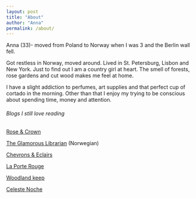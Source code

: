 ```yaml
---
layout: post
title: "About"
author: "Anna"
permalink: /about/
---
```


Anna (33)- moved from Poland to Norway when I was 3 and the Berlin wall fell.

Got restless in Norway, moved around. Lived in St. Petersburg, Lisbon and New York. Just to find out I am a country girl at heart. The smell of forests, rose gardens and cut wood makes me feel at home.

I have a slight addiction to perfumes, art supplies and that perfect cup of cortado in the morning. Other than that I enjoy my trying to be conscious about spending time, money and attention.

###### Blogs I still love reading

[Rose & Crown](http://rosencrown.blogspot.com/)

[The Glamorous Librarian](http://glambibliotekaren.blogspot.com/) (Norwegian)

[Chevrons & Eclairs](https://www.chevronsandeclairs.com/)

[La Porte Rouge](http://laporterouge.blogspot.com/)

[Woodland keep](http://www.woodlandkeep.space/journal/)

[Celeste Noche](http://www.celestenoche.com/blog/)

